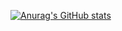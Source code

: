 [![Anurag's GitHub stats](https://github-readme-stats.vercel.app/api?username=SlimeyTurtles&count_private=true)](https://github.com/SlimeyTurtles/github-readme-stats)

<!--
**SlimeyTurtles/SlimeyTurtles** is a ✨ _special_ ✨ repository because its `README.md` (this file) appears on your GitHub profile.

Here are some ideas to get you started:

- 🔭 I’m currently working on ...
- 🌱 I’m currently learning ...
- 👯 I’m looking to collaborate on ...
- 🤔 I’m looking for help with ...
- 💬 Ask me about ...
- 📫 How to reach me: ...
- 😄 Pronouns: ...
- ⚡ Fun fact: ...
-->
